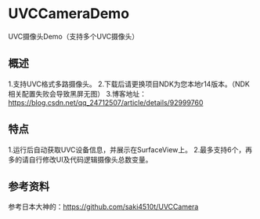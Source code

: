 # UVCCameraDemo
UVC摄像头Demo（支持多个UVC摄像头）

## 概述
1.支持UVC格式多路摄像头。
2.下载后请更换项目NDK为您本地r14版本。（NDK相关配置失败会导致黑屏无图）
3.博客地址：https://blog.csdn.net/qq_24712507/article/details/92999760

## 特点
1.运行后自动获取UVC设备信息，并展示在SurfaceView上。
2.最多支持6个，再多的请自行修改UI及代码逻辑摄像头总数变量。

## 参考资料
参考日本大神的：https://github.com/saki4510t/UVCCamera

